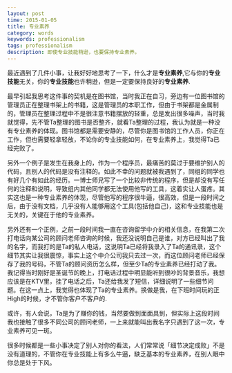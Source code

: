```yaml
---
layout: post
time: 2015-01-05
title: 专业素养
category: words
keywords: professionalism
tags: professionalism
description: 即使专业技能稍逊，也要保持专业素养。
---
```


最近遇到了几件小事，让我好好地思考了一下，什么才是**专业素养**,它与你的**专业技能**无关，你的**专业技能**也许稍逊，但是一定要保持良好的**专业素养**.

最早引起我思考这件事的契机是在图书馆，当时我正在自习，旁边有一位图书馆的管理员正在整理书架上的书籍，这是管理员的本职工作，但由于书架都是金属制的，管理员在整理过程中不是很注意书籍摆放的轻重，总是发出很多噪声，当时我就觉得，先不管Ta整理的图书是否整齐，就看Ta整理的过程，我认为就是一种没有专业素养的体现。图书馆都是需要安静的，尽管你是图书馆的工作人员，你正在工作，但也需要轻拿轻放，不论你的专业技能如何，在专业素养上，我觉得Ta已经完败了。

另外一个例子是发生在我身上的，作为一个程序员，最痛苦的莫过于要维护别人的代码，且别人的代码是没有注释的。如此不幸的问题就被我遇到了，同组的同学也有好几个有如此的经历。一博士师兄写了一个比较非传统的程序，但是却没有写任何的注释和说明，导致组内其他同学都无法使用他写的工具，这着实让人蛋疼。其实这也是一种专业素养的体现，尽管他写的程序很牛逼，很高效，但是一段时间之后，由于没有文档，几乎没有人能够用这个工具(包括他自己)，这和专业技能也是无关的，关键在于他的专业素养。


另外还有一个正例，之前一段时间我一直在咨询留学中介的相关信息，在我第二次打电话向某公司的顾问老师咨询的时候，我还没说明自己是谁，对方已经叫出了我的名字，而我打的是Ta的私人电话，这说明Ta已经将我录入了Ta的通讯录，这个细节其实让我很震惊，事实上这个中介公司我只去过一次，而这位顾问老师已经保存了我的号码，不管Ta的顾问资历怎么样，但至少Ta的专业素养已经打动了我。我记得当时刚好是圣诞节的晚上，打电话过程中明显能听到很吵的背景音乐，我想应该是在KTV里，挂了电话之后，Ta还给我发了短信，详细说明了一些细节问题。在这一点上，我觉得也体现了Ta的专业素养。换做是我，在下班时间玩的正High的时候，才不管你客户不客户的.

或许，有人会说，Ta是为了赚你的钱，当然要做到面面具到，但实际上这段时间我也接触了很多不同公司的顾问老师，一上来就能叫出我名字只遇到了这一次，专业素养可见一斑。

很多时候都是一些小事决定了别人对你的看法，人们常常说「细节决定成败」不是没有道理的，不管你在专业技能上有多么牛逼，缺乏基本的专业素养，在别人眼中你总是处于下风。
